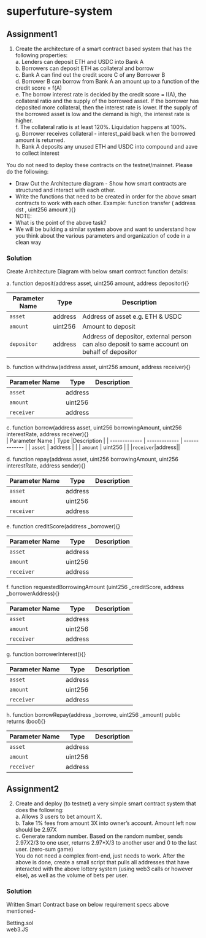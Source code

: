 # superfuture-system

## Assignment1

1. Create the architecture of a smart contract based system that has the following
properties:  
a. Lenders can deposit ETH and USDC into Bank A  
b. Borrowers can deposit ETH as collateral and borrow  
c. Bank A can find out the credit score C of any Borrower B  
d. Borrower B can borrow from Bank A an amount up to a function of the credit score = f(A)  
e. The borrow interest rate is decided by the credit score = I(A), the collateral ratio and the supply of the borrowed asset. If the borrower has deposited more
collateral, then the interest rate is lower. If the supply of the borrowed asset is low and the demand is high, the interest rate is higher.  
f. The collateral ratio is at least 120%. Liquidation happens at 100%.  
g. Borrower receives collateral - interest_paid back when the borrowed amount is returned.  
h. Bank A deposits any unused ETH and USDC into compound and aave to collect interest  

You do not need to deploy these contracts on the testnet/mainnet. Please do the following:  
- Draw Out the Architecture diagram - Show how smart contracts are structured and interact with each other.  
- Write the functions that need to be created in order for the above smart contracts to work with each other. Example: function transfer ( address dst , uint256 amount ){}  
NOTE:  
- What is the point of the above task?  
- We will be building a similar system above and want to understand how you think about the various parameters and organization of code in a clean way  


### Solution
Create Architecture Diagram with below smart contract function details:


a. function deposit(address asset, uint256 amount, address depositor){}  

| Parameter Name | Type |Description |
| ------------- | ------------- | ------------- |
| `asset`  | address  | Address of asset e.g. ETH & USDC |
| `amount`  | uint256  | Amount to deposit|
|`depositor`|address| Address of depositor, external person can also deposit to same account on behalf of depositor|

b. function withdraw(address asset, uint256 amount, address receiver){}  

| Parameter Name | Type |Description |
| ------------- | ------------- | ------------- |
| `asset`  | address  | |
| `amount`  | uint256  | |
|`receiver`|address||

c. function borrow(address asset, uint256 borrowingAmount, uint256 interestRate, address receiver){}  
| Parameter Name | Type |Description |
| ------------- | ------------- | ------------- |
| `asset`  | address  | |
| `amount`  | uint256  | |
|`receiver`|address||

d. function repay(address asset, uint256 borrowingAmount, uint256 interestRate, address sender){}  

| Parameter Name | Type |Description |
| ------------- | ------------- | ------------- |
| `asset`  | address  | |
| `amount`  | uint256  | |
|`receiver`|address||

e. function creditScore(address _borrower){}  

| Parameter Name | Type |Description |
| ------------- | ------------- | ------------- |
| `asset`  | address  | |
| `amount`  | uint256  | |
|`receiver`|address||

f. function requestedBorrowingAmount (uint256 _creditScore, address _borrowerAddress){}  

| Parameter Name | Type |Description |
| ------------- | ------------- | ------------- |
| `asset`  | address  | |
| `amount`  | uint256  | |
|`receiver`|address||

g. function borrowerInterest(){}  

| Parameter Name | Type |Description |
| ------------- | ------------- | ------------- |
| `asset`  | address  | |
| `amount`  | uint256  | |
|`receiver`|address||

h. function borrowRepay(address _borrowe, uint256 _amount) public returns  (bool){}  

| Parameter Name | Type |Description |
| ------------- | ------------- | ------------- |
| `asset`  | address  | |
| `amount`  | uint256  | |
|`receiver`|address||

## Assignment2
2. Create and deploy (to testnet) a very simple smart contract system that does the
following:  
a.  Allows 3 users to bet amount X.  
b.  Take 1% fees from amount 3X into owner’s account. Amount left now should be 2.97X  
c.  Generate random number. Based on the random number, sends 2.97*X*2/3 to one user, returns 2.97*X/3 to another user and 0 to the last user. (zero-sum game)  
You do not need a complex front-end, just needs to work.
After the above is done, create a small script that pulls all addresses that have interacted with
the above lottery system (using web3 calls or however else), as well as the volume of bets per
user.

### Solution
Written Smart Contract base on below requirement specs above mentioned-

Betting.sol  
web3.JS
